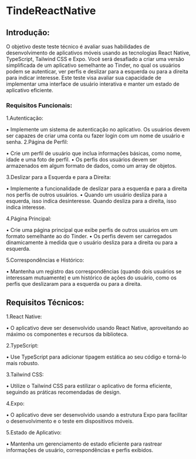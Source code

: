 # TindeReactNative
## Introdução:
O objetivo deste teste técnico é avaliar suas habilidades de desenvolvimento de aplicativos móveis usando as tecnologias React Native, TypeScript, Tailwind CSS e Expo. Você será desafiado a criar uma versão simplificada de um aplicativo semelhante ao Tinder, no qual os usuários podem se autenticar, ver perfis e deslizar para a esquerda ou para a direita para indicar interesse. Este teste visa avaliar sua capacidade de implementar uma interface de usuário interativa e manter um estado de aplicativo eficiente.

### Requisitos Funcionais:

1.Autenticação:

   • Implemente um sistema de autenticação no aplicativo. Os usuários devem ser capazes de criar uma conta ou fazer login com um nome de usuário e senha.
2.Página de Perfil:

  • Crie um perfil de usuário que inclua informações básicas, como nome, idade e uma foto de perfil.
  • Os perfis dos usuários devem ser armazenados em algum formato de dados, como um array de objetos.
  
3.Deslizar para a Esquerda e para a Direita:

  • Implemente a funcionalidade de deslizar para a esquerda e para a direita nos perfis de outros usuários.
  • Quando um usuário desliza para a esquerda, isso indica desinteresse. Quando desliza para a direita, isso indica interesse.
  
4.Página Principal:

  • Crie uma página principal que exibe perfis de outros usuários em um formato semelhante ao do Tinder.
  • Os perfis devem ser carregados dinamicamente à medida que o usuário desliza para a direita ou para a esquerda.
  
5.Correspondências e Histórico:

  • Mantenha um registro das correspondências (quando dois usuários se interessam mutuamente) e um histórico de ações do usuário, como os perfis que deslizaram para a esquerda ou para a direita.

  
## Requisitos Técnicos:

1.React Native:

  • O aplicativo deve ser desenvolvido usando React Native, aproveitando ao máximo os componentes e recursos da biblioteca.
  
2.TypeScript:

  • Use TypeScript para adicionar tipagem estática ao seu código e torná-lo mais robusto.

3.Tailwind CSS:

  • Utilize o Tailwind CSS para estilizar o aplicativo de forma eficiente, seguindo as práticas recomendadas de design.
  
4.Expo:

  • O aplicativo deve ser desenvolvido usando a estrutura Expo para facilitar o desenvolvimento e o teste em dispositivos móveis.
  
5.Estado de Aplicativo:

  • Mantenha um gerenciamento de estado eficiente para rastrear informações de usuário, correspondências e perfis exibidos.
  
